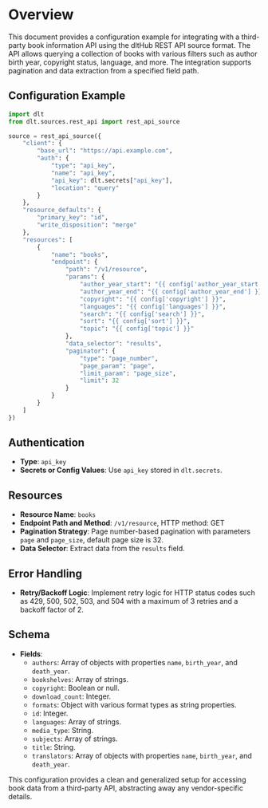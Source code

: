 # Overview

This document provides a configuration example for integrating with a third-party book information API using the dltHub REST API source format. The API allows querying a collection of books with various filters such as author birth year, copyright status, language, and more. The integration supports pagination and data extraction from a specified field path.

## Configuration Example

```python
import dlt
from dlt.sources.rest_api import rest_api_source

source = rest_api_source({
    "client": {
        "base_url": "https://api.example.com",
        "auth": {
            "type": "api_key",
            "name": "api_key",
            "api_key": dlt.secrets["api_key"],
            "location": "query"
        }
    },
    "resource_defaults": {
        "primary_key": "id",
        "write_disposition": "merge"
    },
    "resources": [
        {
            "name": "books",
            "endpoint": {
                "path": "/v1/resource",
                "params": {
                    "author_year_start": "{{ config['author_year_start'] }}",
                    "author_year_end": "{{ config['author_year_end'] }}",
                    "copyright": "{{ config['copyright'] }}",
                    "languages": "{{ config['languages'] }}",
                    "search": "{{ config['search'] }}",
                    "sort": "{{ config['sort'] }}",
                    "topic": "{{ config['topic'] }}"
                },
                "data_selector": "results",
                "paginator": {
                    "type": "page_number",
                    "page_param": "page",
                    "limit_param": "page_size",
                    "limit": 32
                }
            }
        }
    ]
})
```

## Authentication

- **Type**: `api_key`
- **Secrets or Config Values**: Use `api_key` stored in `dlt.secrets`.

## Resources

- **Resource Name**: `books`
- **Endpoint Path and Method**: `/v1/resource`, HTTP method: GET
- **Pagination Strategy**: Page number-based pagination with parameters `page` and `page_size`, default page size is 32.
- **Data Selector**: Extract data from the `results` field.

## Error Handling

- **Retry/Backoff Logic**: Implement retry logic for HTTP status codes such as 429, 500, 502, 503, and 504 with a maximum of 3 retries and a backoff factor of 2.

## Schema

- **Fields**:
  - `authors`: Array of objects with properties `name`, `birth_year`, and `death_year`.
  - `bookshelves`: Array of strings.
  - `copyright`: Boolean or null.
  - `download_count`: Integer.
  - `formats`: Object with various format types as string properties.
  - `id`: Integer.
  - `languages`: Array of strings.
  - `media_type`: String.
  - `subjects`: Array of strings.
  - `title`: String.
  - `translators`: Array of objects with properties `name`, `birth_year`, and `death_year`.

This configuration provides a clean and generalized setup for accessing book data from a third-party API, abstracting away any vendor-specific details.